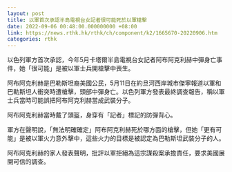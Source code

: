 ```yaml
---
layout: post
title: 以軍首次承認半島電視台女記者很可能死於以軍槍擊
date: 2022-09-06 00:48:00.000000000 +08:00
link: https://news.rthk.hk/rthk/ch/component/k2/1665670-20220906.htm
categories: rthk
---
```


以色列軍方首次承認，今年5月卡塔爾半島電視台女記者阿布阿克利赫中彈身亡事件，她「很可能」是被以軍士兵開槍擊中喪生。

阿布阿克利赫是巴勒斯坦裔美國公民，5月11日在約旦河西岸城市傑寧報道以軍和巴勒斯坦人衝突時遭槍擊，頭部中彈身亡。以色列軍方發表最終調查報告，稱以軍士兵當時可能誤把阿布阿克利赫當成武裝分子。

阿布阿克利赫當時戴了頭盔，身穿有「記者」標記的防彈背心。

軍方在聲明說，「無法明確確定」阿布阿克利赫死於哪方面的槍擊，但她「更有可能」是被以軍火力意外擊中，這些火力的目標是被認定為巴勒斯坦武裝分子的人。

阿布阿克利赫的家人發表聲明，批評以軍拒絕為這宗謀殺案承擔責任，要求美國展開可信的調查。
